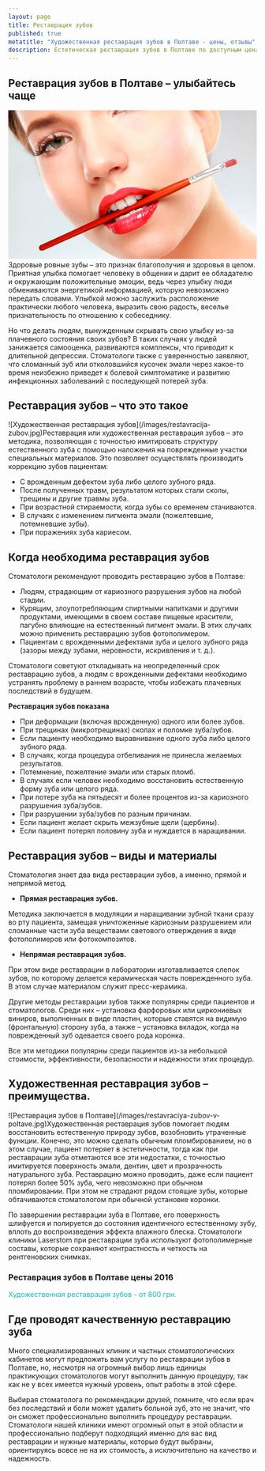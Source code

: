```yaml
---
layout: page
title: Реставрация зубов
published: true
metatitle: "Художественная реставрация зубов в Полтаве - цены, отзывы"
description: Естетическая реставрация зубов в Полтаве по доступным ценам. Современные пломбировочные материалы для наращивания зубов и квалифицированные специалисты.
---
```

<h2>Реставрация зубов в Полтаве – улыбайтесь чаще</h2>

<span class="image right">![Реставрация зубов в Полтаве](/images/restavraciya-zubov.jpg)</span>Здоровые ровные зубы – это признак благополучия и здоровья в целом. Приятная улыбка помогает человеку в общении и дарит ее обладателю и окружающим положительные эмоции, ведь через улыбку люди обмениваются энергетикой информацией, которую невозможно передать словами. Улыбкой можно заслужить расположение практически любого человека, выразить свою радость, веселье признательность по отношению к собеседнику.

Но что делать людям, вынужденным скрывать свою улыбку из-за плачевного состояния своих зубов? В таких случаях у людей занижается самооценка, развиваются комплексы, что приводит к длительной депрессии. Стоматологи также с уверенностью заявляют, что сломанный зуб или отколовшийся кусочек эмали через какое-то время неизбежно приведет к болевой симптоматике и развитию инфекционных заболеваний с последующей потерей зуба.
<h2>Реставрация зубов – что это такое</h2>
<span class="image left">![Художественная реставрация зубов](/images/restavracija-zubov.jpg)</span>Реставрация или художественная реставрация зубов – это методика, позволяющая с точностью имитировать структуру естественного зуба с помощью наложения на поврежденные участки специальных материалов. Это позволяет осуществлять производить коррекцию зубов пациентам:
<ul>
 	<li>С врожденным дефектом зуба либо целого зубного ряда.</li>
 	<li>После полученных травм, результатом которых стали сколы, трещины и другие травмы зуба.</li>
 	<li>При возрастной стираемости, когда зубы со временем стачиваются.</li>
 	<li>В случаях с изменением пигмента эмали (пожелтевшие, потемневшие зубы).</li>
 	<li>При поражениях зуба кариесом.</li>
</ul>
<h2>Когда необходима реставрация зубов</h2>
Стоматологи рекомендуют проводить реставрацию зубов в Полтаве:
<ul>
 	<li>Людям, страдающим от кариозного разрушения зубов на любой стадии.</li>
 	<li>Курящим, злоупотребляющим спиртными напитками и другими продуктами, имеющими в своем составе пищевые красители, пагубно влияющие на естественный пигмент эмали. В этих случаях можно применить реставрацию зубов фотополимером.</li>
 	<li>Пациентам с врожденными дефектами зуба и целого зубного ряда (зазоры между зубами, неровности, искривления и т. д.).</li>
</ul>
Стоматологи советуют откладывать на неопределенный срок реставрацию зубов, а людям с врожденными дефектами необходимо устранять проблему в раннем возрасте, чтобы избежать плачевных последствий в будущем.

<strong>Реставрация зубов показана</strong>
<ul>
 	<li>При деформации (включая врожденную) одного или более зубов.</li>
 	<li>При трещинах (микротрещинах) сколах и поломке зуба/зубов.</li>
 	<li>Если пациенту необходимо выравнивание одного зуба либо целого зубного ряда.</li>
 	<li>В случаях, когда процедура отбеливания не принесла желаемых результатов.</li>
 	<li>Потемнение, пожелтение эмали или старых пломб.</li>
 	<li>В случаях если человек необходимо восстановить естественную форму зуба или целого ряда.</li>
 	<li>При потере зуба на пятьдесят и более процентов из-за кариозного разрушения зуба/зубов.</li>
 	<li>При разрушении зуба/зубов по разным причинам.</li>
 	<li>Если пациент желает скрыть межзубные щели (щербины).</li>
 	<li>Если пациент потерял половину зуба и нуждается в наращивании.</li>
</ul>
<h2>Реставрация зубов – виды и материалы</h2>
Стоматология знает два вида реставрации зубов, а именно, прямой и непрямой метод.
<ul>
 	<li><strong>Прямая реставрация зубов.</strong></li>
</ul>
Методика заключается в модуляции и наращивании зубной ткани сразу во рту пациента, замещая уничтоженные кариозным разрушением или сломанные части зуба веществами светового отверждения в виде фотополимеров или фотокомпозитов.
<ul>
 	<li><strong>Непрямая реставрация зубов.</strong></li>
</ul>
При этом виде реставрации в лаборатории изготавливается слепок зубов, по которому делается керамическая часть поврежденного зуба. В этом случае материалом служит пресс-керамика.

Другие методы реставрации зубов также популярны среди пациентов и стоматологов. Среди них – установка фарфоровых или циркониевых виниров, выполненных в виде пластин, которые ставятся на видимую (фронтальную) сторону зуба, а также – установка вкладок, когда на поврежденный зуб одевается своего рода коронка.

Все эти методики популярны среди пациентов из-за небольшой стоимости, эффективности, безопасности и надежности этих процедур.
<h2>Художественная реставрация зубов – преимущества.</h2>
<span class="image right">![Реставрация зубов в Полтаве](/images/restavraciya-zubov-v-poltave.jpg)</span>Художественная реставрация зубов помогает людям восстановить естественную природу зубов, возобновить утраченные функции. Конечно, это можно сделать обычным пломбированием, но в этом случае, пациент потеряет в эстетичности, тогда как при реставрации зуба отметаются все эти недостатки, с точностью имитируется поверхность эмали, дентин, цвет и прозрачность натурального зуба. Реставрацию можно проводить, даже если пациент потерял более 50% зуба, чего невозможно при обычном пломбировании. При этом не страдают рядом стоящие зубы, которые обтачиваются стоматологом при обычной установке коронки.

По завершении реставрации зуба в Полтаве, его поверхность шлифуется и полируется до состояния идентичного естественному зубу, вплоть до воспроизведения эффекта влажного блеска. Стоматологи клиники Laserstom при реставрации зуба используют фотополимерные составы, которые сохраняют контрастность и четкость на рентгеновских снимках.
<h3>Реставрация зубов в Полтаве цены 2016</h3>
<font color="#16b8b2">Художественная реставрация зубов - от 800 грн.</font>
<h2>Где проводят качественную реставрацию зуба</h2>
Много специализированных клиник и частных стоматологических кабинетов могут предложить вам услугу по реставрации зубов в Полтаве, но, несмотря на огромный выбор лишь единицы практикующих стоматологов могут выполнить данную процедуру, так как не у всех имеется нужный уровень, опыт работы в этой сфере.

Выбирая стоматолога по рекомендации друзей, помните, что если врач без последствий и боли может удалить больной зуб, это не значит, что он сможет профессионально выполнить процедуру реставрации. Стоматологи нашей клиники имеют огромный опыт в этой области и профессионально подберут подходящий именно для вас вид реставрации и нужные материалы, которые будут выбраны, ориентируясь вовсе не на их стоимость, а исключительно на качество и надежность.
